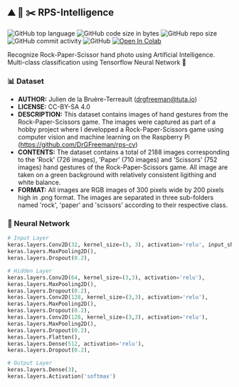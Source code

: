 ## ⛰️ 📄 ✂️ RPS-Intelligence
![GitHub top language](https://img.shields.io/github/languages/top/PhilipPurwoko/RPS-Intelligence)
![GitHub code size in bytes](https://img.shields.io/github/languages/code-size/PhilipPurwoko/RPS-Intelligence)
![GitHub repo size](https://img.shields.io/github/repo-size/PhilipPurwoko/RPS-Intelligence)
![GitHub commit activity](https://img.shields.io/github/commit-activity/m/PhilipPurwoko/RPS-Intelligence)
![GitHub](https://img.shields.io/github/license/PhilipPurwoko/RPS-Intelligence)
[![Open In Colab](https://colab.research.google.com/assets/colab-badge.svg)](https://colab.research.google.com/github/PhilipPurwoko/RPS-Intelligence/blob/main/RPS-Classification.ipynb)

Recognize Rock-Paper-Scissor hand photo using Artificial Intelligence. Multi-class classification using Tensorflow Neural Network :brain:

### 📊 Dataset
- **AUTHOR:** Julien de la Bruère-Terreault (drgfreeman@tuta.io)
- **LICENSE:** CC-BY-SA 4.0
- **DESCRIPTION:** This dataset contains images of hand gestures from the Rock-Paper-Scissors game. The images were captured as part of a hobby project where I developped a Rock-Paper-Scissors game using computer vision and machine learning on the Raspberry Pi (https://github.com/DrGFreeman/rps-cv)
- **CONTENTS:** The dataset contains a total of 2188 images corresponding to the 'Rock' (726 images), 'Paper' (710 images) and 'Scissors' (752 images) hand gestures of the Rock-Paper-Scissors game. All image are taken on a green background with relatively consistent ligithing and white balance.
- **FORMAT:** All images are RGB images of 300 pixels wide by 200 pixels high in .png format. The images are separated in three sub-folders named 'rock', 'paper' and 'scissors' according to their respective class.

### 🧠 Neural Network
```python
# Input Layer
keras.layers.Conv2D(32, kernel_size=(3, 3), activation='relu', input_shape=(IMG_SIZE, IMG_SIZE, 3)),
keras.layers.MaxPooling2D(),
keras.layers.Dropout(0.2),

# Hidden Layer
keras.layers.Conv2D(64, kernel_size=(3,3), activation='relu'),
keras.layers.MaxPooling2D(),
keras.layers.Dropout(0.2),
keras.layers.Conv2D(128, kernel_size=(3,3), activation='relu'),
keras.layers.MaxPooling2D(),
keras.layers.Dropout(0.2),
keras.layers.Conv2D(128, kernel_size=(3,3), activation='relu'),
keras.layers.MaxPooling2D(),
keras.layers.Dropout(0.2),
keras.layers.Flatten(),
keras.layers.Dense(512, activation='relu'),
keras.layers.Dropout(0.2),

# Output Layer
keras.layers.Dense(3),
keras.layers.Activation('softmax')
```
